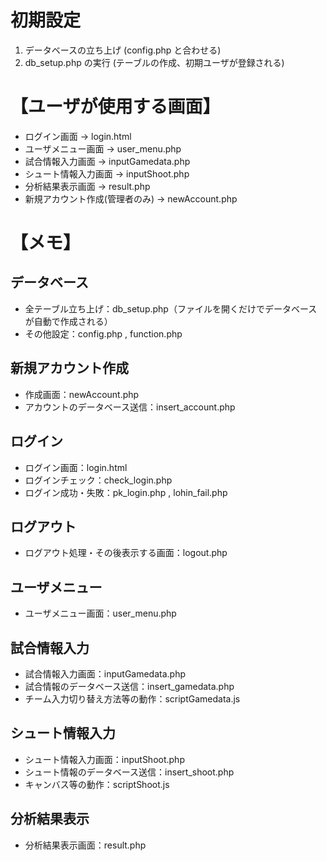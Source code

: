 # 初期設定

1. データベースの立ち上げ (config.php と合わせる)
2. db_setup.php の実行 (テーブルの作成、初期ユーザが登録される)

# 【ユーザが使用する画面】

- ログイン画面 -> login.html
- ユーザメニュー画面 -> user_menu.php
- 試合情報入力画面 -> inputGamedata.php
- シュート情報入力画面 -> inputShoot.php
- 分析結果表示画面 -> result.php
- 新規アカウント作成(管理者のみ) -> newAccount.php

# 【メモ】

## データベース

- 全テーブル立ち上げ：db_setup.php（ファイルを開くだけでデータベースが自動で作成される）
- その他設定：config.php , function.php

## 新規アカウント作成

- 作成画面：newAccount.php
- アカウントのデータベース送信：insert_account.php

## ログイン

- ログイン画面：login.html
- ログインチェック：check_login.php
- ログイン成功・失敗：pk_login.php , lohin_fail.php

## ログアウト

- ログアウト処理・その後表示する画面：logout.php

## ユーザメニュー

- ユーザメニュー画面：user_menu.php

## 試合情報入力

- 試合情報入力画面：inputGamedata.php
- 試合情報のデータベース送信：insert_gamedata.php
- チーム入力切り替え方法等の動作：scriptGamedata.js

## シュート情報入力

- シュート情報入力画面：inputShoot.php
- シュート情報のデータベース送信：insert_shoot.php
- キャンバス等の動作：scriptShoot.js

## 分析結果表示

- 分析結果表示画面：result.php
